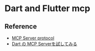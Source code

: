 # Dart and Flutter mcp

## Reference
- [MCP Server protocol](https://dart.dev/tools/mcp-server)
- [Dart の MCP Serverを試してみる](https://dev.classmethod.jp/articles/dart-mcp-server/)


